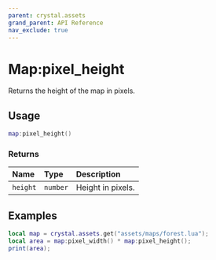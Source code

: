 ```yaml
---
parent: crystal.assets
grand_parent: API Reference
nav_exclude: true
---
```


# Map:pixel_height

Returns the height of the map in pixels.

## Usage

```lua
map:pixel_height()
```

### Returns

| Name     | Type     | Description       |
| :------- | :------- | :---------------- |
| `height` | `number` | Height in pixels. |

## Examples

```lua
local map = crystal.assets.get("assets/maps/forest.lua");
local area = map:pixel_width() * map:pixel_height();
print(area);
```
